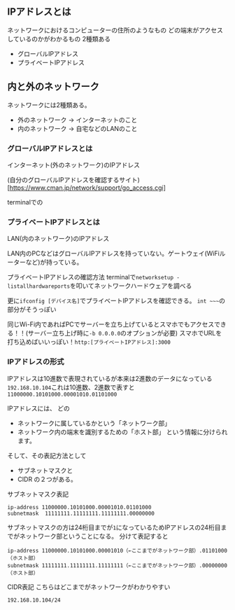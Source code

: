 ## IPアドレスとは

ネットワークにおけるコンピューターの住所のようなもの
どの端末がアクセスしているのかがわかるもの
2種類ある
- グローバルIPアドレス
- プライベートIPアドレス

## 内と外のネットワーク

ネットワークには2種類ある。
- 外のネットワーク → インターネットのこと
- 内のネットワーク → 自宅などのLANのこと

### グローバルIPアドレスとは
インターネット(外のネットワーク)のIPアドレス

(自分のグローバルIPアドレスを確認するサイト)[https://www.cman.jp/network/support/go_access.cgi]

terminalでの

### プライベートIPアドレスとは
LAN(内のネットワーク)のIPアドレス

LAN内のPCなどはグローバルIPアドレスを持っていない。ゲートウェイ(WiFiルーターなど)が持っている。

プライベートIPアドレスの確認方法
terminalで`networksetup -listallhardwareports`を叩いてネットワークハードウェアを調べる


更に`ifconfig [デバイス名]`でプライベートIPアドレスを確認できる。
`int ~~~`の部分がそうっぽい

同じWi-Fi内であればPCでサーバーを立ち上げているとスマホでもアクセスできる！！(サーバー立ち上げ時に`-b 0.0.0.0`のオプションが必要)
スマホでURLを打ち込めばいいっぽい！`http:[プライベートIPアドレス]:3000`

### IPアドレスの形式
IPアドレスは10進数で表現されているが本来は2進数のデータになっている
`192.168.10.104`これは10進数、2進数で表すと `11000000.10101000.00001010.01101000`

IPアドレスには、
どの
- ネットワークに属しているかという「ネットワーク部」
- ネットワーク内の端末を識別するための「ホスト部」
という情報に分けられます。

そして、その表記方法として
- サブネットマスクと
- CIDR
の２つがある。

サブネットマスク表記

```
ip-address 11000000.10101000.00001010.01101000
subnetmask  11111111.11111111.11111111.00000000
```

サブネットマスクの方は24桁目までが`1`になっているためIPアドレスの24桁目までがネットワーク部ということになる。
分けて表記すると

```
ip-address 11000000.10101000.00001010（←ここまでがネットワーク部）.01101000（ホスト部）
subnetmask 11111111.11111111.11111111（←ここまでがネットワーク部）.00000000（ホスト部）
```

CIDR表記
こちらはどこまでがネットワークがわかりやすい
```
192.168.10.104/24
```
